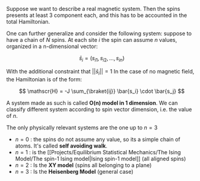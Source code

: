 Suppose we want to describe a real magnetic system. Then the spins presents at least 3 component each, and this has to be accounted in the total Hamiltonian.

One can further generalize and consider the following system: suppose to have a chain of $N$ spins.
At each site $i$ the spin can assume $n$ values, organized in a n-dimensional vector:

$$ \bar{s}_i = (s_{i1}, s_{i2}, \dots, s_{in})$$

With the additional constraint that $||\bar{s}_i|| = 1$
In the case of no magnetic field, the Hamiltonian is of the form:

$$ \mathscr{H} = -J \sum_{\braket{ij}} \bar{s_i} \cdot \bar{s_j} $$

A system made as such is called **O(n) model in 1 dimension**. We can classify different system according to spin vector dimension, i.e. the value of $n$.

The only physically relevant systems are the one up to $n=3$

- $n=0$ : the spins do not assume any value, so its a simple chain of atoms. It's called **self avoiding walk**.
- $n=1$ : is the [[Projects/Equilibrium Statistical Mechanics/The Ising Model/The spin-1 Ising model|Ising spin-1 model]] (all aligned spins)
- $n=2$ : Is the **XY model** (spins all belonging to a plane)
- $n=3$ : Is the **Heisenberg Model** (general case)
